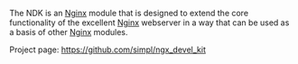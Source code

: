 <!---
    @title         Nginx Devel Kit
    @creator       Yichun Zhang
    @created       2011-06-21 08:27 GMT
    @modifier      Yichun Zhang
    @modifier_link yichun-zhang
    @modified      2011-06-21 08:39 GMT
    @changes       2
--->

The NDK is an [Nginx](nginx.html) module that is designed to extend the core functionality of the    excellent [Nginx](nginx.html) webserver in a way that can be used as a basis of other [Nginx](nginx.html) modules.

Project page: https://github.com/simpl/ngx_devel_kit
